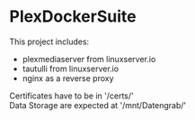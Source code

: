 # PlexDockerSuite

This project includes:
  - plexmediaserver from linuxserver.io
  - tautulli from linuxserver.io
  - nginx as a reverse proxy

Certificates have to be in '/certs/'  
Data Storage are expected at '/mnt/Datengrab/'